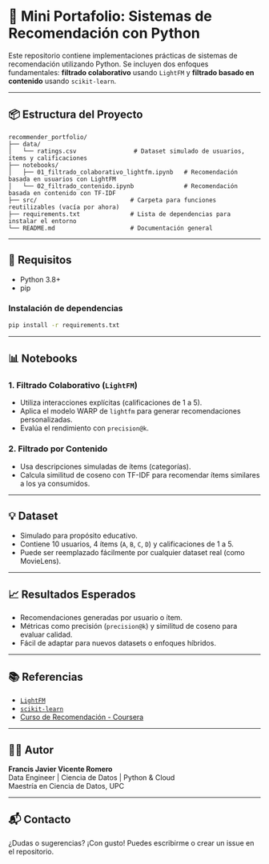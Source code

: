 # 🎯 Mini Portafolio: Sistemas de Recomendación con Python

Este repositorio contiene implementaciones prácticas de sistemas de recomendación utilizando Python. Se incluyen dos enfoques fundamentales: **filtrado colaborativo** usando `LightFM` y **filtrado basado en contenido** usando `scikit-learn`.

---

## 📦 Estructura del Proyecto

```
recommender_portfolio/
├── data/
│   └── ratings.csv                # Dataset simulado de usuarios, ítems y calificaciones
├── notebooks/
│   ├── 01_filtrado_colaborativo_lightfm.ipynb   # Recomendación basada en usuarios con LightFM
│   └── 02_filtrado_contenido.ipynb              # Recomendación basada en contenido con TF-IDF
├── src/                          # Carpeta para funciones reutilizables (vacía por ahora)
├── requirements.txt              # Lista de dependencias para instalar el entorno
└── README.md                     # Documentación general
```

---

## 🔧 Requisitos

- Python 3.8+
- pip

### Instalación de dependencias

```bash
pip install -r requirements.txt
```

---

## 📊 Notebooks

### 1. Filtrado Colaborativo (`LightFM`)
- Utiliza interacciones explícitas (calificaciones de 1 a 5).
- Aplica el modelo WARP de `lightfm` para generar recomendaciones personalizadas.
- Evalúa el rendimiento con `precision@k`.

### 2. Filtrado por Contenido
- Usa descripciones simuladas de ítems (categorías).
- Calcula similitud de coseno con TF-IDF para recomendar ítems similares a los ya consumidos.

---

## 💡 Dataset

- Simulado para propósito educativo.
- Contiene 10 usuarios, 4 ítems (`A`, `B`, `C`, `D`) y calificaciones de 1 a 5.
- Puede ser reemplazado fácilmente por cualquier dataset real (como MovieLens).

---

## 📈 Resultados Esperados

- Recomendaciones generadas por usuario o ítem.
- Métricas como precisión (`precision@k`) y similitud de coseno para evaluar calidad.
- Fácil de adaptar para nuevos datasets o enfoques híbridos.

---

## 📚 Referencias

- [`LightFM`](https://github.com/lyst/lightfm)
- [`scikit-learn`](https://scikit-learn.org/)
- [Curso de Recomendación - Coursera](https://www.coursera.org/learn/recommender-systems)

---

## 👨‍💻 Autor

**Francis Javier Vicente Romero**  
Data Engineer | Ciencia de Datos | Python & Cloud  
Maestría en Ciencia de Datos, UPC

---

## 📬 Contacto

¿Dudas o sugerencias? ¡Con gusto! Puedes escribirme o crear un issue en el repositorio.
